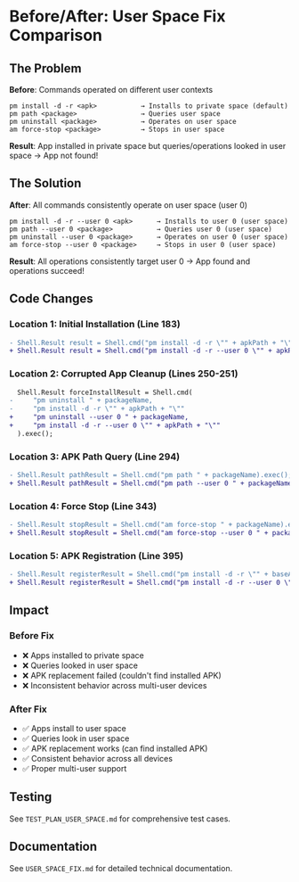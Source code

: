 # Before/After: User Space Fix Comparison

## The Problem

**Before**: Commands operated on different user contexts
```
pm install -d -r <apk>           → Installs to private space (default)
pm path <package>                → Queries user space
pm uninstall <package>           → Operates on user space
am force-stop <package>          → Stops in user space
```

**Result**: App installed in private space but queries/operations looked in user space → App not found!

## The Solution

**After**: All commands consistently operate on user space (user 0)
```
pm install -d -r --user 0 <apk>      → Installs to user 0 (user space)
pm path --user 0 <package>           → Queries user 0 (user space)  
pm uninstall --user 0 <package>      → Operates on user 0 (user space)
am force-stop --user 0 <package>     → Stops in user 0 (user space)
```

**Result**: All operations consistently target user 0 → App found and operations succeed!

## Code Changes

### Location 1: Initial Installation (Line 183)
```diff
- Shell.Result result = Shell.cmd("pm install -d -r \"" + apkPath + "\"").exec();
+ Shell.Result result = Shell.cmd("pm install -d -r --user 0 \"" + apkPath + "\"").exec();
```

### Location 2: Corrupted App Cleanup (Lines 250-251)
```diff
  Shell.Result forceInstallResult = Shell.cmd(
-     "pm uninstall " + packageName,
-     "pm install -d -r \"" + apkPath + "\""
+     "pm uninstall --user 0 " + packageName,
+     "pm install -d -r --user 0 \"" + apkPath + "\""
  ).exec();
```

### Location 3: APK Path Query (Line 294)
```diff
- Shell.Result pathResult = Shell.cmd("pm path " + packageName).exec();
+ Shell.Result pathResult = Shell.cmd("pm path --user 0 " + packageName).exec();
```

### Location 4: Force Stop (Line 343)
```diff
- Shell.Result stopResult = Shell.cmd("am force-stop " + packageName).exec();
+ Shell.Result stopResult = Shell.cmd("am force-stop --user 0 " + packageName).exec();
```

### Location 5: APK Registration (Line 395)
```diff
- Shell.Result registerResult = Shell.cmd("pm install -d -r \"" + baseApkPath + "\"").exec();
+ Shell.Result registerResult = Shell.cmd("pm install -d -r --user 0 \"" + baseApkPath + "\"").exec();
```

## Impact

### Before Fix
- ❌ Apps installed to private space
- ❌ Queries looked in user space
- ❌ APK replacement failed (couldn't find installed APK)
- ❌ Inconsistent behavior across multi-user devices

### After Fix
- ✅ Apps install to user space
- ✅ Queries look in user space
- ✅ APK replacement works (can find installed APK)
- ✅ Consistent behavior across all devices
- ✅ Proper multi-user support

## Testing

See `TEST_PLAN_USER_SPACE.md` for comprehensive test cases.

## Documentation

See `USER_SPACE_FIX.md` for detailed technical documentation.
